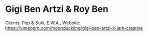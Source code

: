 # Gigi Ben Artzi & Roy Ben

Clients: Pop & Suki, E.W.A., 
Website: https://vimeopro.com/moonduckling/gigi-ben-artzi-x-lark-creative